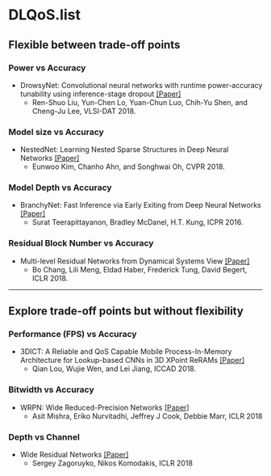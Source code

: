 # DLQoS.list

## Flexible between trade-off points

### Power vs Accuracy
- DrowsyNet: Convolutional neural networks with runtime power-accuracy tunability using inference-stage dropout [[Paper]](https://ieeexplore.ieee.org/document/8373242)
	- Ren-Shuo Liu, Yun-Chen Lo, Yuan-Chun Luo, Chih-Yu Shen, and Cheng-Ju Lee, VLSI-DAT 2018.

### Model size vs Accuracy
- NestedNet: Learning Nested Sparse Structures in Deep Neural Networks [[Paper]](https://arxiv.org/pdf/1712.03781.pdf)
	- Eunwoo Kim, Chanho Ahn, and Songhwai Oh, CVPR 2018.

### Model Depth vs Accuracy
- BranchyNet: Fast Inference via Early Exiting from Deep Neural Networks [[Paper]](https://arxiv.org/pdf/1709.01686.pdf)
	- Surat Teerapittayanon, Bradley McDanel, H.T. Kung, ICPR 2016.

### Residual Block Number vs Accuracy
- Multi-level Residual Networks from Dynamical Systems View [[Paper]](https://arxiv.org/pdf/1710.10348.pdf)
	- Bo Chang, Lili Meng, Eldad Haber, Frederick Tung, David Begert, ICLR 2018.

- - -
	
## Explore trade-off points but without flexibility


### Performance (FPS) vs Accuracy


- 3DICT: A Reliable and QoS Capable Mobile Process-In-Memory Architecture for Lookup-based CNNs in 3D XPoint ReRAMs [[Paper]](https://dl.acm.org/citation.cfm?id=3240767)
	- Qian Lou, Wujie Wen, and Lei Jiang, ICCAD 2018.

###  Bitwidth vs Accuracy

- WRPN: Wide Reduced-Precision Networks [[Paper]](https://arxiv.org/abs/1709.01134)
	- Asit Mishra, Eriko Nurvitadhi, Jeffrey J Cook, Debbie Marr, ICLR 2018

### Depth vs Channel

- Wide Residual Networks [[Paper]](https://arxiv.org/abs/1605.07146)
	- Sergey Zagoruyko, Nikos Komodakis, ICLR 2018